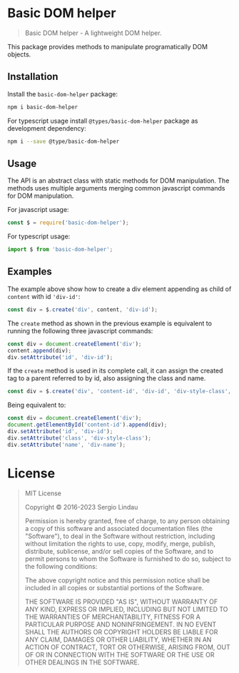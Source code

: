 # Basic DOM helper

>Basic DOM helper - A lightweight DOM helper.

This package provides methods to manipulate programatically DOM objects.

## Installation

Install the `basic-dom-helper` package:

```bash
npm i basic-dom-helper
```

For typescript usage install `@types/basic-dom-helper` package as development dependency:

```bash
npm i --save @type/basic-dom-helper
```

## Usage

The API is an abstract class with static methods for DOM manipulation. The
methods uses multiple arguments merging common javascript commands for DOM
manipulation.

For javascript usage:

```javascript
const $ = require('basic-dom-helper');
```

For typescript usage:

```typescript
import $ from 'basic-dom-helper';
```

## Examples

The example above show how to create a div element appending as child of
`content` with id `'div-id'`:

```typescript
const div = $.create('div', content, 'div-id');
```

The `create` method as shown in the previous example is equivalent to running
the following three javascript commands:

```javascript
const div = document.createElement('div');
content.append(div);
div.setAttribute('id', 'div-id');
```

If the `create` method is used in its complete call, it can assign the created
tag to a parent referred to by id, also assigning the class and name.

```typescript
const div = $.create('div', 'content-id', 'div-id', 'div-style-class', 'div-name');
```

Being equivalent to:

```javascript
const div = document.createElement('div');
document.getElementById('content-id').append(div);
div.setAttribute('id', 'div-id');
div.setAttribute('class', 'div-style-class');
div.setAttribute('name', 'div-name');
```


# License

>MIT License
>
>Copyright &copy; 2016-2023 Sergio Lindau
>
>Permission is hereby granted, free of charge, to any person obtaining a copy
>of this software and associated documentation files (the "Software"), to deal
>in the Software without restriction, including without limitation the rights
>to use, copy, modify, merge, publish, distribute, sublicense, and/or sell
>copies of the Software, and to permit persons to whom the Software is
>furnished to do so, subject to the following conditions:
>
>The above copyright notice and this permission notice shall be included in all
>copies or substantial portions of the Software.
>
>THE SOFTWARE IS PROVIDED "AS IS", WITHOUT WARRANTY OF ANY KIND, EXPRESS OR
>IMPLIED, INCLUDING BUT NOT LIMITED TO THE WARRANTIES OF MERCHANTABILITY,
>FITNESS FOR A PARTICULAR PURPOSE AND NONINFRINGEMENT. IN NO EVENT SHALL THE
>AUTHORS OR COPYRIGHT HOLDERS BE LIABLE FOR ANY CLAIM, DAMAGES OR OTHER
>LIABILITY, WHETHER IN AN ACTION OF CONTRACT, TORT OR OTHERWISE, ARISING FROM,
>OUT OF OR IN CONNECTION WITH THE SOFTWARE OR THE USE OR OTHER DEALINGS IN THE
>SOFTWARE.